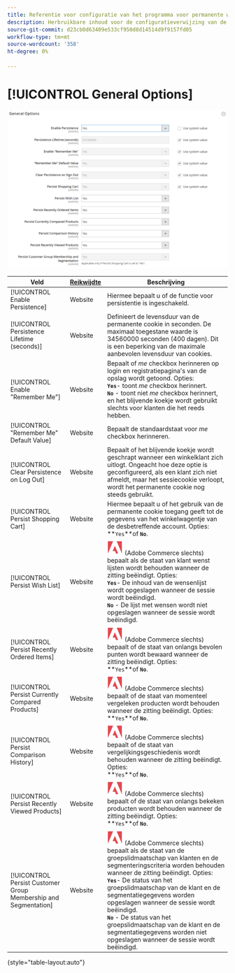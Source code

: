 ```yaml
---
title: Referentie voor configuratie van het programma voor permanente winkelen
description: Herbruikbare inhoud voor de configuratieverwijzing van de Persistent Shopping Cart.
source-git-commit: d23cb0d63409e533cf950d8d14514d9f9157fd05
workflow-type: tm+mt
source-wordcount: '358'
ht-degree: 0%

---
```



# [!UICONTROL General Options]

![ Algemene Opties ](/help/configuration-reference/customers/assets/persistent-shopping-cart-general.png)<!-- zoom -->

<!-- [General Options](https://docs.magento.com/user-guide/sales/cart-persistent-configuration.html) -->

| Veld | [ Reikwijdte ](/help/getting-started/websites-stores-views.md#scope-settings) | Beschrijving |
|--- |------------------------------------------------------------------------|--- |
| [!UICONTROL Enable Persistence] | Website | Hiermee bepaalt u of de functie voor persistentie is ingeschakeld. |
| [!UICONTROL Persistence Lifetime (seconds)] | Website | Definieert de levensduur van de permanente cookie in seconden. De maximaal toegestane waarde is 34560000 seconden (400 dagen). Dit is een beperking van de maximale aanbevolen levensduur van cookies. |
| [!UICONTROL Enable "Remember Me"] | Website | Bepaalt of _me_ checkbox herinneren op login en registratiepagina&#39;s van de opslag wordt getoond. Opties: <br/>**`Yes`**- toont _me_ checkbox herinnert.<br/>**`No`** - toont niet _me_ checkbox herinnert, en het blijvende koekje wordt gebruikt slechts voor klanten die het reeds hebben. |
| [!UICONTROL "Remember Me" Default Value] | Website | Bepaalt de standaardstaat voor _me_ checkbox herinneren. |
| [!UICONTROL Clear Persistence on Log Out] | Website | Bepaalt of het blijvende koekje wordt geschrapt wanneer een winkelklant zich uitlogt. Ongeacht hoe deze optie is geconfigureerd, als een klant zich niet afmeldt, maar het sessiecookie verloopt, wordt het permanente cookie nog steeds gebruikt. |
| [!UICONTROL Persist Shopping Cart] | Website | Hiermee bepaalt u of het gebruik van de permanente cookie toegang geeft tot de gegevens van het winkelwagentje van de desbetreffende account. Opties: <br/>**`Yes`**of **`No`**. |
| [!UICONTROL Persist Wish List] | Website | ![ Adobe Commerce ](/help/assets/adobe-logo.svg) (Adobe Commerce slechts) bepaalt als de staat van klant wenst lijsten wordt behouden wanneer de zitting beëindigt. Opties: <br/>**`Yes`**- De inhoud van de wensenlijst wordt opgeslagen wanneer de sessie wordt beëindigd.<br/>**`No`** - De lijst met wensen wordt niet opgeslagen wanneer de sessie wordt beëindigd. |
| [!UICONTROL Persist Recently Ordered Items] | Website | ![ Adobe Commerce ](/help/assets/adobe-logo.svg) (Adobe Commerce slechts) bepaalt of de staat van onlangs bevolen punten wordt bewaard wanneer de zitting beëindigt. Opties: <br/>**`Yes`**of **`No`**. |
| [!UICONTROL Persist Currently Compared Products] | Website | ![ Adobe Commerce ](/help/assets/adobe-logo.svg) (Adobe Commerce slechts) bepaalt of de staat van momenteel vergeleken producten wordt behouden wanneer de zitting beëindigt. Opties: <br/>**`Yes`**of **`No`**. |
| [!UICONTROL Persist Comparison History] | Website | ![ Adobe Commerce ](/help/assets/adobe-logo.svg) (Adobe Commerce slechts) bepaalt of de staat van vergelijkingsgeschiedenis wordt behouden wanneer de zitting beëindigt. Opties: <br/>**`Yes`**of **`No`**. |
| [!UICONTROL Persist Recently Viewed Products] | Website | ![ Adobe Commerce ](/help/assets/adobe-logo.svg) (Adobe Commerce slechts) bepaalt of de staat van onlangs bekeken producten wordt behouden wanneer de zitting beëindigt. Opties: <br/>**`Yes`**of **`No`**. |
| [!UICONTROL Persist Customer Group Membership and Segmentation] | Website | ![ Adobe Commerce ](/help/assets/adobe-logo.svg) (Adobe Commerce slechts) bepaalt als de staat van de groepslidmaatschap van klanten en de segmenteringscriteria worden behouden wanneer de zitting beëindigt. Opties: <br/>**`Yes`**- De status van het groepslidmaatschap van de klant en de segmentatiegegevens worden opgeslagen wanneer de sessie wordt beëindigd.<br/>**`No`** - De status van het groepslidmaatschap van de klant en de segmentatiegegevens worden niet opgeslagen wanneer de sessie wordt beëindigd. |

{style="table-layout:auto"}
